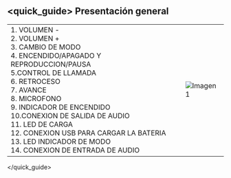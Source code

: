 ## <quick_guide> Presentación general

|  |  |
|:-------|:-------|
|1.	VOLUMEN - <br>2. VOLUMEN + <br> 3. CAMBIO DE MODO <br> 4.  ENCENDIDO/APAGADO Y REPRODUCCION/PAUSA <br> 5.CONTROL DE LLAMADA <br> 6.	RETROCESO <br> 7.	AVANCE <br> 8. MICROFONO  <br> 9. INDICADOR DE ENCENDIDO <br> 10.CONEXION DE SALIDA DE AUDIO <br> 11. LED DE CARGA <br> 12. CONEXION USB PARA CARGAR LA BATERIA <br> 13. LED INDICADOR DE MODO <br> 14.	CONEXION DE ENTRADA DE AUDIO <br> |![Imagen1](http://static.energysistem.com/images/manuals/42448/55154650cb18f.jpg)|
</quick_guide>
